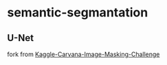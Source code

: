 # semantic-segmantation

## U-Net

fork from [Kaggle-Carvana-Image-Masking-Challenge](https://github.com/petrosgk/Kaggle-Carvana-Image-Masking-Challenge)

